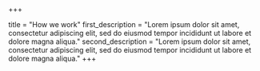 +++

title = "How we work"
first_description = "Lorem ipsum dolor sit amet, consectetur adipiscing elit, sed do eiusmod tempor incididunt ut labore et dolore magna aliqua."
second_description = "Lorem ipsum dolor sit amet, consectetur adipiscing elit, sed do eiusmod tempor incididunt ut labore et dolore magna aliqua."
+++
